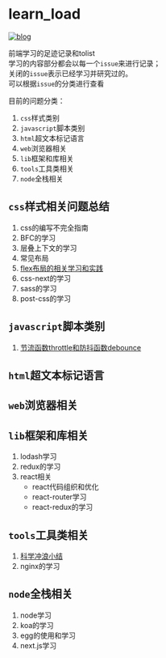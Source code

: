 # learn_load
[![blog](https://img.shields.io/badge/version-v0.0.1-orange.svg)](https://www.caoweiju.com/)

前端学习的足迹记录和tolist  
学习的内容部分都会以每一个`issue`来进行记录；  
关闭的`issue`表示已经学习并研究过的。  
可以根据`issue`的分类进行查看

目前的问题分类：
1. `css`样式类别
2. `javascript`脚本类别
3. `html`超文本标记语言
4. `web`浏览器相关
5. `lib`框架和库相关
6. `tools`工具类相关
7. `node`全栈相关
    

## `css`样式相关问题总结

1. css的编写不完全指南
2. BFC的学习
3. 层叠上下文的学习
4. 常见布局
5. [flex布局的相关学习和实践](https://github.com/caoweiju/learn_load/issues/7)
6. css-next的学习
7. sass的学习
8. post-css的学习

## `javascript`脚本类别
1. [节流函数throttle和防抖函数debounce](https://github.com/caoweiju/learn_load/issues/11)

## `html`超文本标记语言

## `web`浏览器相关

## `lib`框架和库相关
1. lodash学习
2. redux的学习
3. react相关
    * react代码组织和优化
    * react-router学习
    * react-redux的学习
## `tools`工具类相关
1. [科学冲浪小结](https://github.com/caoweiju/learn_load/issues/14)
2. nginx的学习
## `node`全栈相关
1. node学习
2. koa的学习
3. egg的使用和学习
4. next.js学习
